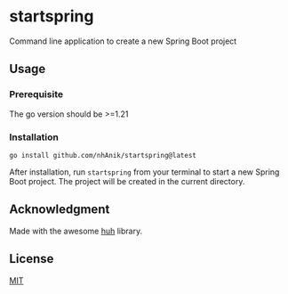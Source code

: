 # startspring
Command line application to create a new Spring Boot project

## Usage

### Prerequisite
The go version should be >=1.21

### Installation
```
go install github.com/nhAnik/startspring@latest
```
After installation, run `startspring` from your terminal to start a new
Spring Boot project. The project will be created in the current directory.

## Acknowledgment
Made with the awesome [huh](https://github.com/charmbracelet/huh) library.

## License

[MIT](LICENSE)
